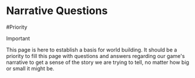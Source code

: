 # Narrative Questions 
#Priority

>[!important]
>This page is here to establish a basis for world building. It should be a priority to fill this page with questions and answers regarding our game's narrative to get a sense of the story we are trying to tell, no matter how big or small it might be.

